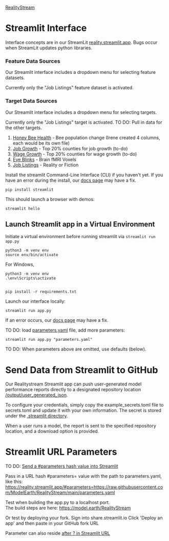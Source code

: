 [RealityStream](../)
# Streamlit Interface

Interface concepts are in our StreamLit [reality.streamlit.app](https://reality.streamlit.app/). Bugs occur when StreamLit updates python libraries.

### Feature Data Sources

Our Streamlit interface includes a dropdown menu for selecting feature datasets.

Currently only the "Job Listings" feature dataset is activated.

### Target Data Sources

Our Streamlit interface includes a dropdown menu for selecting targets.

Currently only the "Job Listings" target is activated.
TO DO: Pull in data for the other targets. 

1. [Honey Bee Health](input/bees/) - Bee population change (Irene created 4 columns, each would be its own file)
2. [Job Growth](input/industries/) - Top 20% counties for job growth (to-do)
3. [Wage Growth](input/industries/) - Top 20% counties for wage growth (to-do)
4. [Eye Blinks](output/blinks/) - Brain fMRI Voxels
5. [Job Listings](output/jobs/) - Reality or Fiction

Install the streamlit Command-Line Interface (CLI) if you haven't yet.
If you have an error during the install, our [docs page](docs) may have a fix.

	pip install streamlit

This should launch a browser with demos:

	streamlit hello

## Launch Streamlit app in a Virtual Environment

Initiate a virtual environment before running streamlit via `streamlit run app.py`

	python3 -m venv env
	source env/bin/activate

For Windows,

	python3 -m venv env
	.\env\Scripts\activate


	pip install -r requirements.txt
	
Launch our interface locally:

	streamlit run app.py


If an error occurs, our [docs page](docs) may have a fix.

<!--
To also try:

	streamlit run https://raw.githubusercontent.com/streamlit/reality/master/app.py
-->
TO DO: load [parameters.yaml](parameters.yaml) file, add more parameters:

	streamlit run app.py "parameters.yaml"

TO DO: When parameters above are omitted, use defaults (below).


# Send Data from Streamlit to GitHub

Our Realitystream Streamlit app can push user-generated model performance reports directly to a designated repository location [/output/user_generated_json](https://github.com/ModelEarth/RealityStream/tree/main/output/user_generated_json). 

To configure your credentials, simply copy the example_secrets.toml file to secrets.toml and update it with your own information. The secret is stored under the [.streamlit directory](https://github.com/ModelEarth/RealityStream/tree/main/.streamlit).

When a user runs a model, the report is sent to the specified repository location, and a download option is provided.


# Streamlit URL Parameters

TO DO: [Send a #parameters hash value into Streamlit](https://discuss.streamlit.io/t/get-query-params-not-working-with-instead-of/20314)

Pass in a URL hash #parameters= value with the path to parameters.yaml, like this:  
https://reality.streamlit.app/#parameters=https://raw.githubusercontent.com/ModelEarth/RealityStream/main/parameters.yaml


Test when building the app.py to a localhost port.  
The build steps are here: https://model.earth/RealityStream

Or test by deploying your fork. Sign into share.streamlit.io
Click 'Deploy an app' and then paste in your GitHub fork URL

Parameter can also reside [after ? in Streamlit URL](https://docs.streamlit.io/develop/api-reference/caching-and-state/st.query_params)


